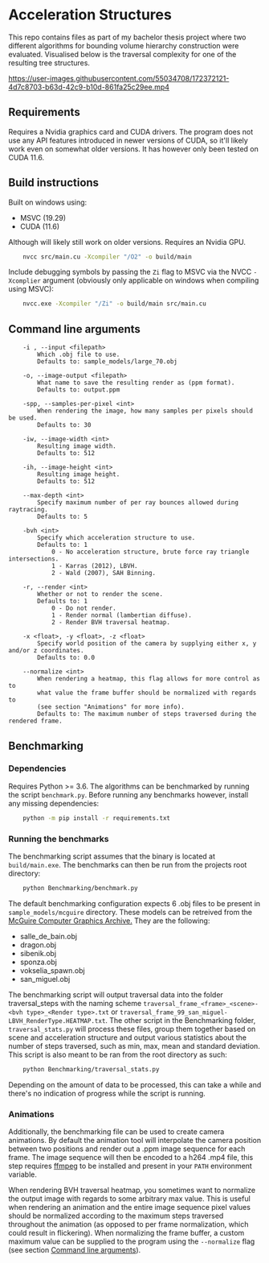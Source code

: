 # Acceleration Structures

This repo contains files as part of my bachelor thesis project where two different algorithms for bounding volume hierarchy construction were evaluated. Visualised below is the traversal complexity for one of the resulting tree structures.

https://user-images.githubusercontent.com/55034708/172372121-4d7c8703-b63d-42c9-b10d-861fa25c29ee.mp4

## Requirements
Requires a Nvidia graphics card and CUDA drivers. The program does not use any API features introduced in newer versions of CUDA, so it'll likely work even on somewhat older versions. It has however only been tested on CUDA 11.6.

## Build instructions
Built on windows using:
* MSVC (19.29)
* CUDA (11.6)

Although will likely still work on older versions. Requires an Nvidia GPU.

```bash
    nvcc src/main.cu -Xcompiler "/O2" -o build/main
```

Include debugging symbols by passing the `Zi` flag to MSVC via the NVCC `-Xcomplier` argument (obviously only applicable on windows when compiling using MSVC):

```bash
    nvcc.exe -Xcompiler "/Zi" -o build/main src/main.cu
```

## Command line arguments

```
    -i , --input <filepath>
        Which .obj file to use.
        Defaults to: sample_models/large_70.obj

    -o, --image-output <filepath>
        What name to save the resulting render as (ppm format).
        Defaults to: output.ppm

    -spp, --samples-per-pixel <int>
        When rendering the image, how many samples per pixels should be used.
        Defaults to: 30

    -iw, --image-width <int>
        Resulting image width.
        Defaults to: 512

    -ih, --image-height <int>
        Resulting image height.
        Defaults to: 512

    --max-depth <int>
        Specify maximum number of per ray bounces allowed during raytracing.
        Defaults to: 5

    -bvh <int>
        Specify which acceleration structure to use.
        Defaults to: 1
            0 - No acceleration structure, brute force ray triangle intersections.
            1 - Karras (2012), LBVH.
            2 - Wald (2007), SAH Binning.

    -r, --render <int>
        Whether or not to render the scene.
        Defaults to: 1
            0 - Do not render.
            1 - Render normal (lambertian diffuse).
            2 - Render BVH traversal heatmap.
    
    -x <float>, -y <float>, -z <float>
        Specify world position of the camera by supplying either x, y and/or z coordinates.
        Defaults to: 0.0

    --normalize <int>
        When rendering a heatmap, this flag allows for more control as to 
        what value the frame buffer should be normalized with regards to 
        (see section "Animations" for more info).
        Defaults to: The maximum number of steps traversed during the rendered frame.
```

## Benchmarking

### Dependencies
Requires Python >= 3.6. The algorithms can be benchmarked by running the script ```benchmark.py```. Before running any benchmarks however, install any missing dependencies:
```bash
    python -m pip install -r requirements.txt
```

### Running the benchmarks
The benchmarking script assumes that the binary is located at ```build/main.exe```.
The benchmarks can then be run from the projects root directory:
```bash
    python Benchmarking/benchmark.py
```
The default benchmarking configuration expects 6 .obj files to be present in `sample_models/mcguire` directory. These models can be retreived from the [McGuire Computer Graphics Archive.](https://casual-effects.com/data/) They are the following:

* salle_de_bain.obj
* dragon.obj
* sibenik.obj
* sponza.obj
* vokselia_spawn.obj
* san_miguel.obj

The benchmarking script will output traversal data into the folder traversal_steps with the naming scheme `traversal_frame_<frame>_<scene>-<bvh type>_<Render type>.txt` or `traversal_frame_99_san_miguel-LBVH_RenderType.HEATMAP.txt`. The other script in the Benchmarking folder, `traversal_stats.py` will process these files, group them together based on scene and acceleration structure and output various statistics about the number of steps traversed, such as min, max, mean and standard deviation. This script is also meant to be ran from the root directory as such:
```bash
    python Benchmarking/traversal_stats.py
```
Depending on the amount of data to be processed, this can take a while and there's no indication of progress while the script is running.

### Animations
Additionally, the benchmarking file can be used to create camera animations. By default the animation tool will interpolate the camera position between two positions and render out a .ppm image sequence for each frame. The image sequence will then be encoded to a h264 .mp4 file, this step requires [ffmpeg](https://ffmpeg.org/) to be installed and present in your ```PATH``` environment variable.

When rendering BVH traversal heatmap, you sometimes want to normalize the output image with regards to some arbitrary max value. This is useful when rendering an animation and the entire image sequence pixel values should be normalized according to the maximum steps traversed throughout the animation (as opposed to per frame normalization, which could result in flickering). When normalizing the frame buffer, a custom maximum value can be supplied to the program using the ```--normalize``` flag (see section [Command line arguments](#command-line-arguments)).
